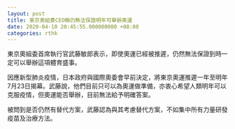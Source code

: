 ```yaml
---
layout: post
title: 東京奧組委CEO稱仍無法保證明年可舉辦奧運
date: 2020-04-10 20:45:55.000000000 +08:00
categories: rthk
---
```


東京奧組委首席執行官武藤敏郎表示，即使奧運已經被推遲，仍然無法保證到時一定可以舉辦這項體育盛事。

因應新型肺炎疫情，日本政府與國際奧委會早前決定，將東京奧運推遲一年至明年7月23日揭幕。武藤說，他們目前只可以為奧運做準備，亦衷心希望人類明年可以克服疫情，但奧運能否舉辦，目前無法給予明確答案。

被問到是否仍然有替代方案，武藤認為與其考慮替代方案，不如集中所有力量研發疫苗及治療方法。

